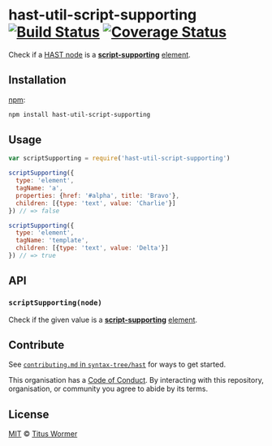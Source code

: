 # hast-util-script-supporting [![Build Status][build-badge]][build-page] [![Coverage Status][coverage-badge]][coverage-page]

Check if a [HAST node][hast] is a [**script-supporting**][spec] [element][].

## Installation

[npm][]:

```bash
npm install hast-util-script-supporting
```

## Usage

```javascript
var scriptSupporting = require('hast-util-script-supporting')

scriptSupporting({
  type: 'element',
  tagName: 'a',
  properties: {href: '#alpha', title: 'Bravo'},
  children: [{type: 'text', value: 'Charlie'}]
}) // => false

scriptSupporting({
  type: 'element',
  tagName: 'template',
  children: [{type: 'text', value: 'Delta'}]
}) // => true
```

## API

### `scriptSupporting(node)`

Check if the given value is a [**script-supporting**][spec] [element][].

## Contribute

See [`contributing.md` in `syntax-tree/hast`][contributing] for ways to get
started.

This organisation has a [Code of Conduct][coc].  By interacting with this
repository, organisation, or community you agree to abide by its terms.

## License

[MIT][license] © [Titus Wormer][author]

<!-- Definition -->

[build-badge]: https://img.shields.io/travis/syntax-tree/hast-util-script-supporting.svg

[build-page]: https://travis-ci.org/syntax-tree/hast-util-script-supporting

[coverage-badge]: https://img.shields.io/codecov/c/github/syntax-tree/hast-util-script-supporting.svg

[coverage-page]: https://codecov.io/github/syntax-tree/hast-util-script-supporting?branch=master

[npm]: https://docs.npmjs.com/cli/install

[license]: license

[author]: http://wooorm.com

[hast]: https://github.com/syntax-tree/hast

[element]: https://github.com/syntax-tree/hast#element

[spec]: https://html.spec.whatwg.org/#script-supporting-elements

[contributing]: https://github.com/syntax-tree/hast/blob/master/contributing.md

[coc]: https://github.com/syntax-tree/hast/blob/master/code-of-conduct.md
